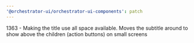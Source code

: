 ```yaml
---
'@orchestrator-ui/orchestrator-ui-components': patch
---
```


1363 - Making the title use all space available. Moves the subtitle around to show above the children (action buttons) on small screens
